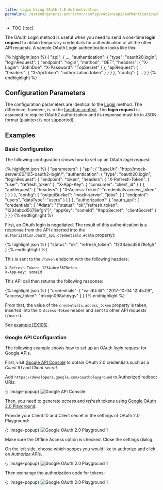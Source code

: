 ```yaml
---
title: Login Using OAuth 2.0 Authentication
permalink: /extend/generic-extractor/configuration/api/authentication/oauth20-login/
---
```


* TOC
{:toc}

The OAuth Login method is useful when you need to send a one-time **login request** to obtain temporary credentials 
for authentication of all the other API requests. A sample OAuth Login authentication looks like this:

{% highlight json %}
{
    "api": {
        ...,
        "authentication": {
            "type": "oauth20.login",
            "loginRequest": {
                "endpoint": "login",
                "method": "GET",
                "headers": {
                    "X-Login": "JohnDoe",
                    "X-Password": "TopSecret"
                }
            },
            "apiRequest": {
                "headers": {
                    "X-ApiToken": "authorization.token"
                }
            }
        }
    },
    "config": {
        ...
    }
}
{% endhighlight %}

## Configuration Parameters
The configuration parameters are identical to the [Login](/extend/generic-extractor/configuration/api/authentication/login/) method.
The difference, however, is in the [function context](/extend/generic-extractor/functions/#oauth-20-login-authentication-context).
The **login request** is assumed to require OAuth2 authorization and its response must be in JSON format (plaintext is not supported).

## Examples

### Basic Configuration
The following configuration shows how to set up an OAuth *login request*:

{% highlight json %}
{
    "parameters": {
        "api": {
            "baseUrl": "http://mock-server:80/105-oauth2-login/",
            "authentication": {
                "type": "oauth20.login",
                "loginRequest": {
                    "endpoint": "token",
                    "headers": {
                        "X-Refresh-Token": {
                            "user": "refresh_token"
                        },
                        "X-App-Key": {
                            "consumer": "client_id"
                        }
                    }
                },
                "apiRequest": {
                    "headers": {
                        "X-Access-Token": "credentials.access_token"
                    }
                }
            }
        },
        "config": {
            "outputBucket": "mock-server",
            "jobs": [
                {
                    "endpoint": "users",
                    "dataType": "users"
                }
            ]
        }
    },
    "authorization": {
        "oauth_api": {
            "credentials": {
                "#data": "{\"status\": \"ok\",\"refresh_token\": \"1234abcd5678efgh\"}",
                "appKey": "someId",
                "#appSecret": "clientSecret"
            }
        }
    }
}
{% endhighlight %}

First, an OAuth login is negotiated. The result of this authentication is a response from the API (inserted into 
the `authorization.oauth_api.credentials.#data` property): 

{% highlight json %}
{
    "status": "ok",
    "refresh_token": "1234abcd5678efgh"
}
{% endhighlight %}

This is sent to the `/token` endpoint with the following headers:

    X-Refresh-Token: 1234abcd5678efgh
    X-App-Key: someId

This API call then returns the following response:

{% highlight json %}
{
	"credentials": {
		"validUntil": "2017-10-04 12:45:09",
		"access_token": "mkoijn098uhbygv"
	}
}
{% endhighlight %}

From that, the value of the `credentials.access_token` property is taken, inserted into the `X-Access-Token` header
and sent to other API requests (`/users`).

See [example [EX105]](https://github.com/keboola/generic-extractor/tree/master/doc/examples/105-oauth2-login).

### Google API Configuration
The following example shows how to set up an OAuth *login request* for Google APIs.

First, visit [Google API Console](https://console.developers.google.com/apis/credentials) to obtain OAuth 2.0 credentials such as a *Client ID* and *Client secret*.

Add `https://developers.google.com/oauthplayground` to Authorized redirect URIs:
 
{: .image-popup}
![Google API Console](/extend/generic-extractor/api/authentication/oauth20-login-console.png)
 
Then, you need to generate *access* and *refresh* tokens using [Google OAuth 2.0 Playground](https://developers.google.com/oauthplayground/).

Provide your Client ID and Client secret in the settings of OAuth 2.0 Playground:

{: .image-popup}
![Google OAuth 2.0 Playground 1](/extend/generic-extractor/api/authentication/oauth20-login-playground-1.png)

Make sure the Offline Access option is checked.
Close the settings dialog.

On the left side, choose which scopes you would like to authorize and click on *Authorize APIs*.

{: .image-popup}
![Google OAuth 2.0 Playground 1](/extend/generic-extractor/api/authentication/oauth20-login-playground-2.png)

Then exchange the authorization code for tokens:

{: .image-popup}
![Google OAuth 2.0 Playground 1](/extend/generic-extractor/api/authentication/oauth20-login-playground-3.png)








 
